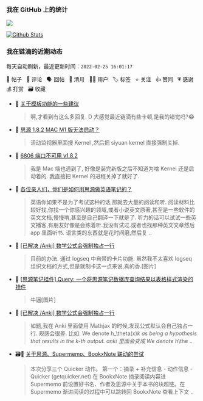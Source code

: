 ### 我在 GitHub 上的统计

<a title="Hits" target="_blank" href="https://github.com/Crowds21/Crowds21"><img src="https://hits.b3log.org/crowds21/crowds21.svg"></a>

[![Github Stats](https://github-readme-stats.vercel.app/api?username=crowds21&theme=tokyonight&show_icons=true)](https://github.com/crowds21)

<!--events start -->

### 我在链滴的近期动态

每天自动刷新，最近更新时间：`2022-02-25 16:01:17`

📝 帖子 &nbsp; 💬 评论 &nbsp; 🗣 回帖 &nbsp; 🌙 清月 &nbsp; 👨‍💻 用户 &nbsp; 🏷️ 标签 &nbsp; ⭐️ 关注 &nbsp; 👍 赞同 &nbsp; 💗 感谢 &nbsp; 💰 打赏 &nbsp; 🗃 收藏

* 💬 [关于模板功能的一些建议](https://ld246.com/article/1626178395977/comment/1645582975088#comments)

  > 啊,才看到有这么多回复. D 大感觉最近链滴有些卡顿,是我的错觉吗?😂
* 💬 [思源 1.8.2 MAC M1 版无法启动？](https://ld246.com/article/1645328996386/comment/1645338517708#comments)

  > 活动监视器里面搜 Kernel ,然后把 siyuan kernel 直接强制关掉.
* 💬 [6806 端口不可用 v1.8.2](https://ld246.com/article/1644753673460/comment/1644758545867#comments)

  > 我是 Mac 端也遇到了, 好像是装完新版之后不知道为啥 Kernel 还是启动着的. 我直接把 Kernel 的进程关掉了就好了.
* 💬 [各位亲人们，你们是如何用思源做英语笔记的？](https://ld246.com/article/1644739667446/comment/1644755997599#comments)

  > 英语你如果不是为了考试这种的话,那就去大量的阅读和听. 阅读材料比较好找,你找一个你感兴趣的领域,或者小说英文原著,甚至是一些软件的英文文档,慢慢啃,甚至是自己翻译一下就是了. 听力的话可以试试一些英文播客,有朋友好像是会练着听.我没有试过.或者也找那种英文文章然后 app 里面听书. 语言类的东西就是花时间磨,然后复 ..
* 💬 [[已解决 /Anki] 数学公式会强制独占一行](https://ld246.com/article/1644424703159/comment/1644673340589#comments)

  > 目前的办法. 通过 logseq 中自带的卡片功能. 虽然我不太喜欢 logseq 组织文档的方式,但是就制卡这一点来说,真的香.[图片]
* 💬 [[思源笔记挂件] Query: 一个将思源笔记数据库查询结果以表格样式渲染的挂件](https://ld246.com/article/1644488199963/comment/1644503426080#comments)

  > 牛逼[图片]
* 📝 [[已解决 /Anki] 数学公式会强制独占一行](https://ld246.com/article/1644424703159)

  > 如题,我在 Anki 里面使用 Mathjax 的时候,发现公式默认会自己独占一行. 观感会很差. 比如: We denote h_\theta(x)_k as being a hypothesis that results in the k-th output. anki 里面会变成 We denote h_\the ..
* 🗃📝 [关于思源、Supermemo、BookxNote 联动的尝试](https://ld246.com/article/1641054269232)

  > 本次分享三个 Quicker 动作。 第一个：摘录 + 补充信息 - 动作信息 - Quicker (getquicker.net) 在 BookxNote 摘录阅读内容进 Supermemo 前设置好书名、作者及思源中关于本书的块超链。在 Supermemo 渐进阅读的过程中可以跳转回 BookxNote 查看上下文 ..


<!--events end -->
